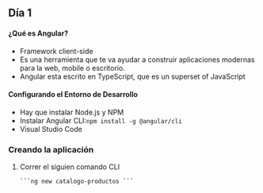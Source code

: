 ## Día 1
#### ¿Qué es Angular?
* Framework client-side
* Es una herramienta que te va ayudar a construir aplicaciones modernas para la web, mobile o escritorio.
* Angular esta escrito en TypeScript, que es un superset of JavaScript

#### Configurando el Entorno de Desarrollo
* Hay que instalar Node.js y NPM
* Instalar Angular CLI:```npm install -g @angular/cli ```
* Visual Studio Code

### Creando la aplicación
1. Correr el siguien comando CLI
       
       ```ng new catalogo-productos ```



